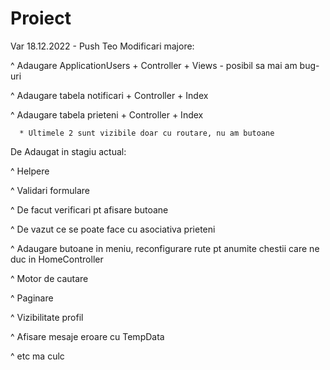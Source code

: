 # Proiect

Var 18.12.2022 - Push Teo
Modificari majore:
  
  ^ Adaugare ApplicationUsers + Controller + Views - posibil sa mai am bug-uri
  
  ^ Adaugare tabela notificari + Controller + Index
  
  ^ Adaugare tabela prieteni + Controller + Index
      
      * Ultimele 2 sunt vizibile doar cu routare, nu am butoane


De Adaugat in stagiu actual:
 
  ^ Helpere 
  
  ^ Validari formulare
  
  ^ De facut verificari pt afisare butoane
  
  ^ De vazut ce se poate face cu asociativa prieteni
  
  ^ Adaugare butoane in meniu, reconfigurare rute pt anumite chestii care ne duc in HomeController
  
  ^ Motor de cautare
  
  ^ Paginare
  
  ^ Vizibilitate profil
  
  ^ Afisare mesaje eroare cu TempData
  
  ^ etc ma culc

